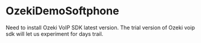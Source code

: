 # OzekiDemoSoftphone

Need to install Ozeki VoIP SDK latest version. The trial version of Ozeki voip sdk will let us experiment for days trail.

